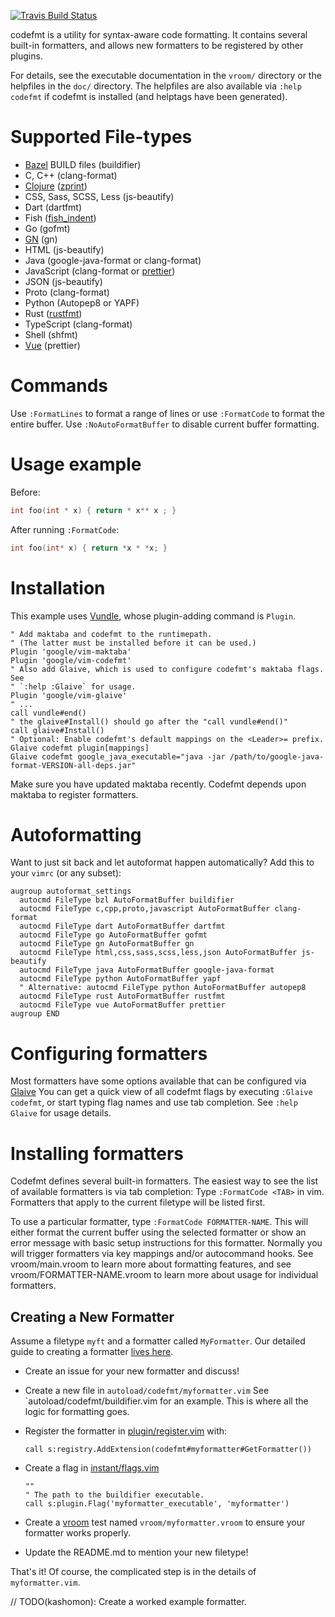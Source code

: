 [![Travis Build Status](https://travis-ci.org/google/vim-codefmt.svg?branch=master)](https://travis-ci.org/google/vim-codefmt)

codefmt is a utility for syntax-aware code formatting.  It contains several
built-in formatters, and allows new formatters to be registered by other
plugins.

For details, see the executable documentation in the `vroom/` directory or the
helpfiles in the `doc/` directory. The helpfiles are also available via
`:help codefmt` if codefmt is installed (and helptags have been generated).

# Supported File-types

* [Bazel](https://www.github.com/bazelbuild/bazel) BUILD files (buildifier)
* C, C++ (clang-format)
* [Clojure](https://clojure.org/) ([zprint](https://github.com/kkinnear/zprint))
* CSS, Sass, SCSS, Less (js-beautify)
* Dart (dartfmt)
* Fish ([fish_indent](https://fishshell.com/docs/current/commands.html#fish_indent))
* Go (gofmt)
* [GN](https://www.chromium.org/developers/gn-build-configuration) (gn)
* HTML (js-beautify)
* Java (google-java-format or clang-format)
* JavaScript (clang-format or [prettier](https://prettier.io))
* JSON (js-beautify)
* Proto (clang-format)
* Python (Autopep8 or YAPF)
* Rust ([rustfmt](https://github.com/rust-lang/rustfmt))
* TypeScript (clang-format)
* Shell (shfmt)
* [Vue](http://vuejs.org) (prettier)

# Commands

Use `:FormatLines` to format a range of lines or use `:FormatCode` to format
the entire buffer. Use `:NoAutoFormatBuffer` to disable current buffer formatting.

# Usage example

Before:

```cpp
int foo(int * x) { return * x** x ; }
```

After running `:FormatCode`:

```cpp
int foo(int* x) { return *x * *x; }
```

# Installation

This example uses [Vundle](https://github.com/gmarik/Vundle.vim), whose
plugin-adding command is `Plugin`.

```vim
" Add maktaba and codefmt to the runtimepath.
" (The latter must be installed before it can be used.)
Plugin 'google/vim-maktaba'
Plugin 'google/vim-codefmt'
" Also add Glaive, which is used to configure codefmt's maktaba flags. See
" `:help :Glaive` for usage.
Plugin 'google/vim-glaive'
" ...
call vundle#end()
" the glaive#Install() should go after the "call vundle#end()"
call glaive#Install()
" Optional: Enable codefmt's default mappings on the <Leader>= prefix.
Glaive codefmt plugin[mappings]
Glaive codefmt google_java_executable="java -jar /path/to/google-java-format-VERSION-all-deps.jar"
```

Make sure you have updated maktaba recently. Codefmt depends upon maktaba
to register formatters.

# Autoformatting

Want to just sit back and let autoformat happen automatically? Add this to your
`vimrc` (or any subset):

```vim
augroup autoformat_settings
  autocmd FileType bzl AutoFormatBuffer buildifier
  autocmd FileType c,cpp,proto,javascript AutoFormatBuffer clang-format
  autocmd FileType dart AutoFormatBuffer dartfmt
  autocmd FileType go AutoFormatBuffer gofmt
  autocmd FileType gn AutoFormatBuffer gn
  autocmd FileType html,css,sass,scss,less,json AutoFormatBuffer js-beautify
  autocmd FileType java AutoFormatBuffer google-java-format
  autocmd FileType python AutoFormatBuffer yapf
  " Alternative: autocmd FileType python AutoFormatBuffer autopep8
  autocmd FileType rust AutoFormatBuffer rustfmt
  autocmd FileType vue AutoFormatBuffer prettier
augroup END
```

# Configuring formatters

Most formatters have some options available that can be configured via
[Glaive](https://www.github.com/google/vim-glaive)
You can get a quick view of all codefmt flags by executing `:Glaive codefmt`, or
start typing flag names and use tab completion. See `:help Glaive` for usage
details.

# Installing formatters

Codefmt defines several built-in formatters. The easiest way to see the list of
available formatters is via tab completion: Type `:FormatCode <TAB>` in vim.
Formatters that apply to the current filetype will be listed first.

To use a particular formatter, type `:FormatCode FORMATTER-NAME`. This will
either format the current buffer using the selected formatter or show an error
message with basic setup instructions for this formatter. Normally you will
trigger formatters via key mappings and/or autocommand hooks. See
vroom/main.vroom to learn more about formatting features, and see
vroom/FORMATTER-NAME.vroom to learn more about usage for individual formatters.

## Creating a New Formatter

Assume a filetype `myft` and a formatter called `MyFormatter`. Our detailed
guide to creating a formatter [lives
here](https://github.com/google/vim-codefmt/wiki/Formatter-Integration-Guide).

*   Create an issue for your new formatter and discuss!

*   Create a new file in `autoload/codefmt/myformatter.vim` See
    `autoload/codefmt/buildifier.vim for an example. This is where all the
    logic for formatting goes.

*   Register the formatter in
    [plugin/register.vim](plugin/register.vim)
    with:

    ```vim
    call s:registry.AddExtension(codefmt#myformatter#GetFormatter())
    ```

*   Create a flag in
    [instant/flags.vim](instant/flags.vim)

    ```vim
    ""
    " The path to the buildifier executable.
    call s:plugin.Flag('myformatter_executable', 'myformatter')
    ```

*   Create a [vroom](https://github.com/google/vroom) test named
    `vroom/myformatter.vroom` to ensure your formatter works properly.

*   Update the README.md to mention your new filetype!

That's it! Of course, the complicated step is in the details of
`myformatter.vim`.

// TODO(kashomon): Create a worked example formatter.
